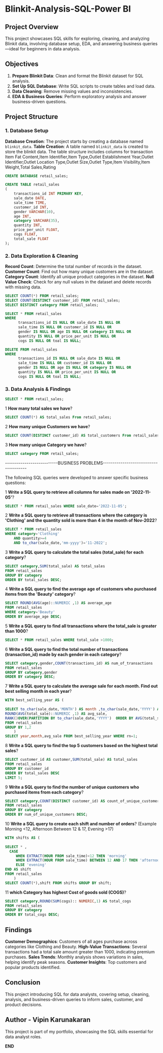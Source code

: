 # Blinkit-Analysis-SQL-Power BI


## Project Overview



This project showcases SQL skills for exploring, cleaning, and analyzing Blinkit data, involving database setup, EDA, and answering business queries—ideal for beginners in data analysis.

## Objectives
1. **Prepare Blinkit Data**: Clean and format the Blinkit dataset for SQL analysis.
2. **Set Up SQL Database**: Write SQL scripts to create tables and load data.
3. **Data Cleaning**: Remove missing values and inconsistencies.
4. **EDA & Business Queries**: Perform exploratory analysis and answer business-driven questions.

## Project Structure

### 1. Database Setup

 **Database Creation**: The project starts by creating a database named `blinkit_data`.
 **Table Creation**: A table named `blinkit_data` is created to store the blinkit data. 
The table structure includes columns for transaction Item Fat Content,Item Identifier,Item Type,Outlet Establishment Year,Outlet Identifier,Outlet Location Type,Outlet Size,Outlet Type,Item Visibility,Item Weight,Total Sales,Rating



```sql
CREATE DATABASE retail_sales;

CREATE TABLE retail_sales
(
    transactions_id INT PRIMARY KEY,
    sale_date DATE,	
    sale_time TIME,
    customer_id INT,	
    gender VARCHAR(10),
    age INT,
    category VARCHAR(35),
    quantity INT,
    price_per_unit FLOAT,	
    cogs FLOAT,
    total_sale FLOAT
);
```

### 2. Data Exploration & Cleaning

**Record Count**: Determine the total number of records in the dataset.
**Customer Count**: Find out how many unique customers are in the dataset.
**Category Count**: Identify all unique product categories in the dataset.
**Null Value Check**: Check for any null values in the dataset and delete records with missing data.

```sql
SELECT COUNT(*) FROM retail_sales;
SELECT COUNT(DISTINCT customer_id) FROM retail_sales;
SELECT DISTINCT category FROM retail_sales;

SELECT * FROM retail_sales
WHERE
      transactions_id IS NULL OR sale_date IS NULL OR
      sale_time IS NULL OR customer_id IS NULL OR 
      gender IS NULL OR age IS NULL OR category IS NULL OR
      quantity IS NULL OR price_per_unit IS NULL OR
      cogs IS NULL OR toal IS NULL;

DELETE FROM retail_sales
WHERE 
      transactions_id IS NULL OR sale_date IS NULL OR
      sale_time IS NULL OR customer_id IS NULL OR 
      gender IS NULL OR age IS NULL OR category IS NULL OR
      quantity IS NULL OR price_per_unit IS NULL OR
      cogs IS NULL OR toal IS NULL;

```

### 3. Data Analysis & Findings


```sql
SELECT * FROM retail_sales;
```


1 **How many total sales we have**?

```sql
SELECT COUNT(*) AS total_sales From retail_sales;
```



2 **How many unique Customers we have**?

```sql
SELECT COUNT(DISTINCT customer_id) AS total_customers From retail_sales;
```


3 **How many unique Category we have**?

```sql
SELECT category FROM retail_sales;
```




---------------------------BUSINESS PROBLEMS---------------------------------------

The following SQL queries were developed to answer specific business questions:


1 **Write a SQL query to retrieve all columns for sales made on '2022-11-05'**?

```sql
SELECT * FROM retail_sales WHERE sale_date='2022-11-05';
```


	
2  **Write a SQL query to retrieve all transactions where the category is 'Clothing' and the quantity sold is more than 4 in the month of Nov-2022**?

```sql
SELECT * FROM retail_sales 
WHERE category='Clothing' 
	AND quantity>=4 
	AND to_char(sale_date,'mm-yyyy')='11-2022';
```



3 **Write a SQL query to calculate the total sales (total_sale) for each category**?

```sql
SELECT category,SUM(total_sale) AS total_sales 
FROM retail_sales 
GROUP BY category
ORDER BY total_sales DESC;
```



4 **Write a SQL query to find the average age of customers who purchased items from the 'Beauty' category**?

```sql
SELECT ROUND(AVG(age)::NUMERIC ,1) AS average_age 
FROM retail_sales 
WHERE category='Beauty'
ORDER BY average_age DESC;
```



5  **Write a SQL query to find all transactions where the total_sale is greater than 1000**?

```sql
SELECT * FROM retail_sales WHERE total_sale >1000;
```



6 **Write a SQL query to find the total number of transactions (transaction_id) made by each gender in each category**?

```sql
SELECT category,gender,COUNT(transactions_id) AS num_of_transactions 
FROM retail_sales 
GROUP BY category,gender
ORDER BY category DESC;
```



7 **Write a SQL query to calculate the average sale for each month. Find out best selling month in each year**?

```sql
WITH best_selling_year AS (
	
SELECT to_char(sale_date,'MONTH') AS month ,to_char(sale_date,'YYYY') AS year,
ROUND(AVG(total_sale)::NUMERIC ,1) AS avg_sale,
RANK()OVER(PARTITION BY to_char(sale_date,'YYYY')  ORDER BY AVG(total_sale) DESC) AS rn
FROM retail_sales
GROUP BY 1,2
	)
SELECT year,month,avg_sale FROM best_selling_year WHERE rn=1;
```




8 **Write a SQL query to find the top 5 customers based on the highest total sales**?

```sql
SELECT customer_id AS customer,SUM(total_sale) AS total_sales 
FROM retail_sales
GROUP BY customer_id
ORDER BY total_sales DESC
LIMIT 5;
```


9 **Write a SQL query to find the number of unique customers who purchased items from each category**?
```sql
SELECT category,COUNT(DISTINCT customer_id) AS count_of_unique_customers 
FROM retail_sales
GROUP BY category
ORDER BY num_of_unique_customers DESC;
```

10 **Write a SQL query to create each shift and number of orders**?
(Example Morning <12, Afternoon Between 12 & 17, Evening >17)

```sql
WITH shifts AS (	
	
SELECT * ,
  CASE
     WHEN EXTRACT(HOUR FROM sale_time)<12 THEN 'morning'
     WHEN EXTRACT(HOUR FROM sale_time) BETWEEN 12 AND 17 THEN 'afternoon'
     ELSE 'evening'
END AS shift 
FROM retail_sales
	)
SELECT COUNT(*),shift FROM shifts GROUP BY shift;
```


11 **which Category has highest Cost of goods sold (COGS)**?

```sql
SELECT category,ROUND(SUM(cogs):: NUMERIC,1) AS total_cogs 
FROM retail_sales
GROUP BY category
ORDER BY total_cogs DESC;
```



## Findings

**Customer Demographics**: Customers of all ages purchase across categories like Clothing and Beauty.
**High-Value Transactions**: Several transactions had a total sale amount greater than 1000, indicating premium purchases.
**Sales Trends**: Monthly analysis shows variations in sales, helping identify peak seasons.
**Customer Insights**: Top customers and popular products identified.

## Conclusion

This project introducing SQL for data analysts, covering setup, cleaning, analysis, and business-driven queries to inform sales, customer, and product decisions.


## Author - Vipin Karunakaran

This project is part of my portfolio, showcasing the SQL skills essential for data analyst roles. 



**END**


